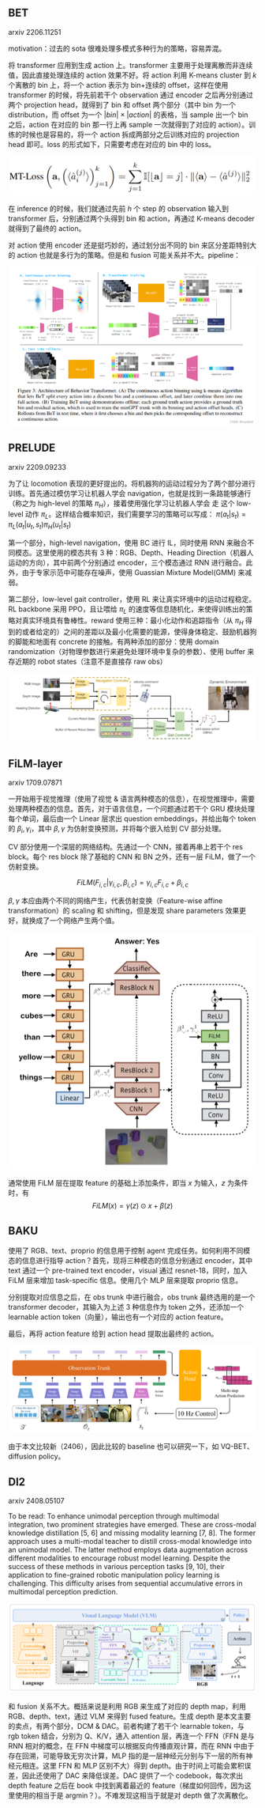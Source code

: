 ## BET
arxiv 2206.11251

motivation：过去的 sota 很难处理多模式多种行为的策略，容易弄混。

将 transformer 应用到生成 action 上。transformer 主要用于处理离散而非连续值，因此直接处理连续的 action 效果不好。将 action 利用 K-means cluster 到 $k$ 个离散的 bin 上，将一个 action 表示为 bin+连续的 offset，这样在使用 transformer 的时候，将先前若干个 observation 通过 encoder 之后再分别通过两个 projection head，就得到了 bin 和 offset 两个部分（其中 bin 为一个 distribution，而 offset 为一个 $|bin|\times |action|$ 的表格，当 sample 出一个 bin 之后，action 在对应的 bin 那一行上再 sample 一次就得到了对应的 action）。训练的时候也是容易的，将一个 action 拆成两部分之后训练对应的 projection head 即可。loss 的形式如下，只需要考虑在对应的 bin 中的 loss。

![alt text](image-5.png)

在 inference 的时候，我们就通过先前 $h$ 个 step 的 observation 输入到 transformer 后，分别通过两个头得到 bin 和 action，再通过 K-means decoder 就得到了最终的 action。

对 action 使用 encoder 还是挺巧妙的，通过划分出不同的 bin 来区分差距特别大的 action 也就是多行为的策略。但是和 fusion 可能关系并不大。pipeline：

![alt text](image-4.png)

## PRELUDE
arxiv 2209.09233

为了让 locomotion 表现的更好提出的。将机器狗的运动过程分为了两个部分进行训练。首先通过模仿学习让机器人学会 navigation，也就是找到一条路能够通行（称之为 high-level 的策略 $\pi_H$），接着使用强化学习让机器人学会 走 这个 low-level 动作 $\pi_L$。这样结合概率知识，我们需要学习的策略可以写成： $\pi(a_t|s_t)=\pi_L(a_t|u_t,s_t)\pi_H(u_t|s_t)$

第一个部分，high-level navigation，使用 BC 进行 IL，同时使用 RNN 来融合不同模态。这里使用的模态共有 3 种：RGB、Depth、Heading Direction（机器人运动的方向），其中前两个分别通过 encoder，三个模态通过 RNN 进行融合。此外，由于专家示范中可能存在噪声，使用 Guassian Mixture Model(GMM) 来减弱。

第二部分，low-level gait controller，使用 RL 来让真实环境中的运动过程稳定。RL backbone 采用 PPO，且让喂给 $\pi_L$ 的速度等信息随机化，来使得训练出的策略对真实环境具有鲁棒性。reward 使用三种：最小化动作和追踪指令（从 $\pi_H$ 得到的或者给定的）之间的差距以及最小化需要的能源，使得身体稳定、鼓励机器狗的脚能和地面有 concrete 的接触。有两种添加的部分：使用 domain randomization（对物理参数进行来避免处理环境中复杂的参数）、使用 buffer 来存近期的 robot states（注意不是直接存 raw obs）

![alt text](image-6.png)

## FiLM-layer
arxiv 1709.07871

一开始用于视觉推理（使用了视觉 & 语言两种模态的信息），在视觉推理中，需要处理两种模态的信息。首先，对于语言信息，一个问题通过若干个 GRU 模块处理每个单词，最后由一个 Linear 层求出 question embeddings，并给出每个 token 的 $\beta_i, \gamma_i$，其中 $\beta, \gamma$ 为仿射变换预测，并将每个嵌入给到 CV 部分处理。

CV 部分使用一个深层的网络结构。先通过一个 CNN，接着再串上若干个 res block。每个 res block 除了基础的 CNN 和 BN 之外，还有一层 FiLM，做了一个仿射变换。

$$FiLM(F_{i,c}|γ_{i,c}, β_{i,c}) = γ_{i,c}F_{i,c} + β_{i,c}$$

$\beta, \gamma$ 本应由两个不同的网络产生，代表仿射变换（Feature-wise affine transformation）的 scaling 和 shifting，但是发现 share parameters 效果更好，就换成了一个网络产生两个值。

![alt text](image-7.png)

通常使用 FiLM 层在提取 feature 的基础上添加条件，即当 $x$ 为输入，$z$ 为条件时，有 $$FiLM(x)=\gamma(z) ⊙x+\beta(z)$$

## BAKU

使用了 RGB、text、proprio 的信息用于控制 agent 完成任务。如何利用不同模态的信息进行指导 action？首先，现将三种模态的信息分别通过 encoder，其中 text 通过一个 pre-trained text encoder，visual 通过 resnet-18，同时，加入 FiLM 层来增加 task-specific 信息。使用几个 MLP 层来提取 proprio 信息。

分别提取对应信息之后，在 obs trunk 中进行融合，obs trunk 最终选用的是一个 transformer decoder，其输入为上述 3 种信息作为 token 之外，还添加一个 learnable action token（向量），输出也有一个对应的 action feature。

最后，再将 action feature 给到 action head 提取出最终的 action。

![alt text](image-8.png)

由于本文比较新（2406），因此比较的 baseline 也可以研究一下，如 VQ-BET、diffusion policy。

## DI2

arxiv 2408.05107

To be read: To enhance unimodal perception through multimodal integration, two prominent strategies have emerged. These are cross-modal knowledge distillation [5, 6] and missing modality learning [7, 8]. The former approach uses a multi-modal teacher to distill cross-modal knowledge into an unimodal model. The latter method employs data augmentation across different modalities to encourage robust model learning. Despite the success of these methods in various perception tasks [9, 10], their application to fine-grained robotic manipulation policy learning is challenging. This difficulty arises from sequential accumulative errors in multimodal perception prediction.

![alt text](image-9.png)

和 fusion 关系不大。概括来说是利用 RGB 来生成了对应的 depth map，利用 RGB、depth、text，通过 VLM 来得到 fused feature。生成 depth 是本文主要的卖点，有两个部分，DCM & DAC。前者构建了若干个 learnable token，与 rgb token 结合，分别为 Q、K/V，通入 attention 层，再连一个 FFN（FFN 是与 RNN 相对的概念，在 FFN 中梯度可以根据反向传播直观计算，而在 RNN 中由于存在回溯，可能导致无穷次计算，MLP 指的是一层神经元分别与下一层的所有神经元相连。这里 FFN 和 MLP 区别不大）得到 depth。由于时间上可能会累积误差，因此还使用了 DAC 来降低误差。DAC 提供了一个 codebook，每次求出 depth feature 之后在 book 中找到离着最近的 feature（梯度如何回传，因为这里使用的相当于是 argmin？）。不难发现这相当于就是对 depth 做了次离散化。
